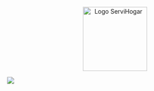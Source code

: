 <p align="center">
  <img src="https://drive.google.com/uc?export=view&id=1Rxy1dP0BdAVTrvD3kEHWeqKG7HQ_-nvp" alt="Logo ServiHogar" width="150" height="150">
</p>
<p align="left">
   <img src="https://img.shields.io/badge/STATUS-EN%20DESAROLLO-green">
   </p>
